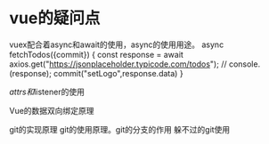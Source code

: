 # vue的疑问点

vuex配合着async和await的使用，async的使用用途。
async fetchTodos({commit}) {
        const response = await axios.get("https://jsonplaceholder.typicode.com/todos");
        // console.(response);
        commit("setLogo",response.data)
}

$attrs和$listener的使用


Vue的数据双向绑定原理

git的实现原理
git的使用原理。git的分支的作用
躲不过的git使用
